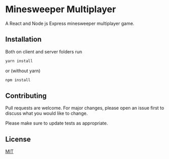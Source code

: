 # Minesweeper Multiplayer

A React and Node js Express minesweeper multiplayer game.

## Installation

Both on client and server folders run

```bash
yarn install
```

or (without yarn)

```bash
npm install
```

## Contributing
Pull requests are welcome. For major changes, please open an issue first to discuss what you would like to change.

Please make sure to update tests as appropriate.

## License
[MIT](https://choosealicense.com/licenses/mit/)
